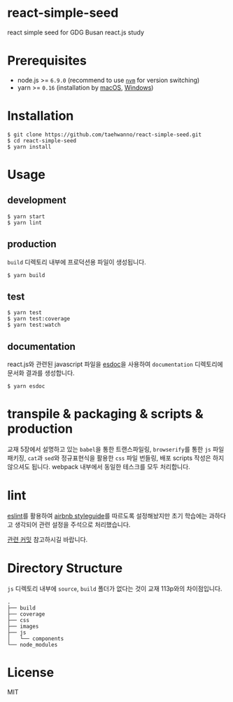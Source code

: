 # react-simple-seed
react simple seed for GDG Busan react.js study

# Prerequisites

- node.js >= `6.9.0` (recommend to use [`nvm`](https://github.com/creationix/nvm) for version switching)
- yarn >= `0.16` (installation by [macOS](https://yarnpkg.com/en/docs/install#mac-tab), [Windows](https://yarnpkg.com/en/docs/install#windows-tab))

# Installation

```
$ git clone https://github.com/taehwanno/react-simple-seed.git
$ cd react-simple-seed
$ yarn install
```

# Usage

## development

```
$ yarn start
$ yarn lint
```

## production

`build` 디렉토리 내부에 프로덕션용 파일이 생성됩니다.

```
$ yarn build
```

## test

```
$ yarn test
$ yarn test:coverage
$ yarn test:watch
```

## documentation

react.js와 관련된 javascript 파일을 [esdoc](https://esdoc.org/)을 사용하여 `documentation` 디렉토리에 문서화 결과를 생성합니다.

```
$ yarn esdoc
```

# transpile & packaging & scripts & production 
교재 5장에서 설명하고 있는 `babel`을 통한 트랜스파일링, `browserify`를 통한 `js` 파일 패키징, `cat`과 `sed`와 정규표현식을 활용한 `css` 파일 번들링, 배포 scripts 작성은 하지 않으셔도 됩니다. webpack 내부에서 동일한 테스크를 모두 처리합니다.

# lint

[eslint](http://eslint.org/)를 활용하여 [airbnb styleguide](https://github.com/airbnb/javascript/tree/master/react)를 따르도록 
설정해놨지만 초기 학습에는 과하다고 생각되어 관련 설정을 주석으로 처리했습니다.

[관련 커밋](https://github.com/taehwanno/react-simple-seed/commit/180313ecbc1f2813db7e27f36504111d7b648a85) 참고하시길 바랍니다.

# Directory Structure
`js` 디렉토리 내부에 `source`, `build` 폴더가 없다는 것이 교재 113p와의 차이점입니다.

```
.
├── build
├── coverage
├── css
├── images
├── js
│   └── components
└── node_modules
```

# License
MIT
